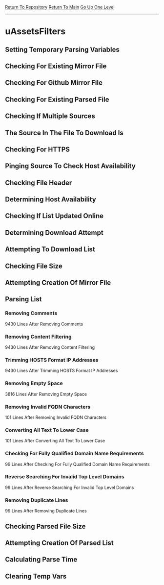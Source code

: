 [Return To Repository](https://github.com/deathbybandaid/piholeparser/)
[Return To Main](https://github.com/deathbybandaid/piholeparser/blob/master/RecentRunLogs/Mainlog.md)
[Go Up One Level](https://github.com/deathbybandaid/piholeparser/blob/master/RecentRunLogs/TopLevelScripts/30-Processing-External-Blacklists.md)
____________________________________
# uAssetsFilters
## Setting Temporary Parsing Variables
## Checking For Existing Mirror File
## Checking For Github Mirror File
## Checking For Existing Parsed File
## Checking If Multiple Sources
## The Source In The File To Download Is
## Checking For HTTPS
## Pinging Source To Check Host Availability
## Checking File Header
## Determining Host Availability
## Checking If List Updated Online
## Determining Download Attempt
## Attempting To Download List
## Checking File Size
## Attempting Creation Of Mirror File
## Parsing List
### Removing Comments
9430 Lines After Removing Comments
### Removing Content Filtering
9430 Lines After Removing Content Filtering
### Trimming HOSTS Format IP Addresses
9430 Lines After Trimming HOSTS Format IP Addresses
### Removing Empty Space
3816 Lines After Removing Empty Space
### Removing Invalid FQDN Characters
101 Lines After Removing Invalid FQDN Characters
### Converting All Text To Lower Case
101 Lines After Converting All Text To Lower Case
### Checking For Fully Qualified Domain Name Requirements
99 Lines After Checking For Fully Qualified Domain Name Requirements
### Reverse Searching For Invalid Top Level Domains
99 Lines After Reverse Searching For Invalid Top Level Domains
### Removing Duplicate Lines
99 Lines After Removing Duplicate Lines
## Checking Parsed File Size
## Attempting Creation Of Parsed List
## Calculating Parse Time
## Clearing Temp Vars
